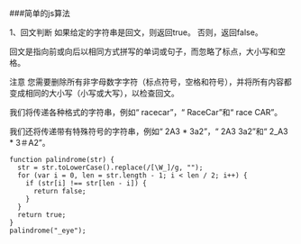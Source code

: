 ###简单的js算法

1、回文判断
如果给定的字符串是回文，则返回true。 否则，返回false。

回文是指向前或向后以相同方式拼写的单词或句子，而忽略了标点，大小写和空格。

注意
您需要删除所有非字母数字字符（标点符号，空格和符号），并将所有内容都变成相同的大小写（小写或大写），以检查回文。

我们将传递各种格式的字符串，例如“ racecar”，“ RaceCar”和“ race CAR”。

我们还将传递带有特殊符号的字符串，例如“ 2A3 * 3a2”，“ 2A3 3a2”和“ 2_A3 * 3＃A2”。
```
function palindrome(str) {
  str = str.toLowerCase().replace(/[\W_]/g, "");
  for (var i = 0, len = str.length - 1; i < len / 2; i++) {
    if (str[i] !== str[len - i]) {
      return false;
    }
  }
  return true;
}
palindrome("_eye");
```